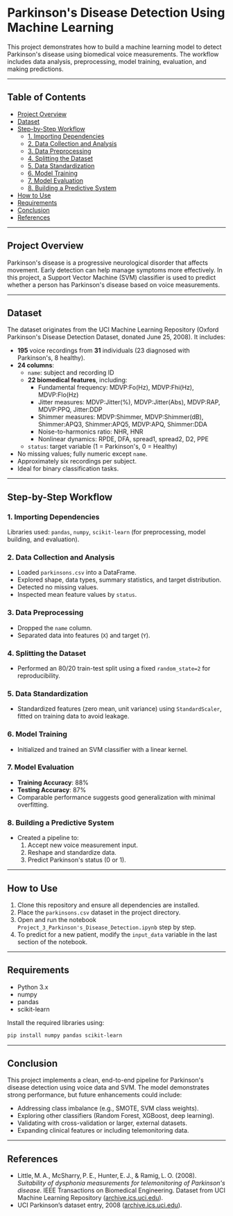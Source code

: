 # Parkinson's Disease Detection Using Machine Learning

This project demonstrates how to build a machine learning model to detect Parkinson's disease using biomedical voice measurements. The workflow includes data analysis, preprocessing, model training, evaluation, and making predictions.

---

## Table of Contents

- [Project Overview](#project-overview)
- [Dataset](#dataset)
- [Step-by-Step Workflow](#step-by-step-workflow)
  - [1. Importing Dependencies](#1-importing-dependencies)
  - [2. Data Collection and Analysis](#2-data-collection-and-analysis)
  - [3. Data Preprocessing](#3-data-preprocessing)
  - [4. Splitting the Dataset](#4-splitting-the-dataset)
  - [5. Data Standardization](#5-data-standardization)
  - [6. Model Training](#6-model-training)
  - [7. Model Evaluation](#7-model-evaluation)
  - [8. Building a Predictive System](#8-building-a-predictive-system)
- [How to Use](#how-to-use)
- [Requirements](#requirements)
- [Conclusion](#conclusion)
- [References](#references)

---

## Project Overview

Parkinson's disease is a progressive neurological disorder that affects movement. Early detection can help manage symptoms more effectively. In this project, a Support Vector Machine (SVM) classifier is used to predict whether a person has Parkinson's disease based on voice measurements.

---

## Dataset

The dataset originates from the UCI Machine Learning Repository (Oxford Parkinson's Disease Detection Dataset, donated June 25, 2008). It includes:

- **195** voice recordings from **31** individuals (23 diagnosed with Parkinson's, 8 healthy).
- **24 columns**:
  - `name`: subject and recording ID
  - **22 biomedical features**, including:
    - Fundamental frequency: MDVP\:Fo(Hz), MDVP\:Fhi(Hz), MDVP\:Flo(Hz)
    - Jitter measures: MDVP\:Jitter(%), MDVP\:Jitter(Abs), MDVP\:RAP, MDVP\:PPQ, Jitter\:DDP
    - Shimmer measures: MDVP\:Shimmer, MDVP\:Shimmer(dB), Shimmer\:APQ3, Shimmer\:APQ5, MDVP\:APQ, Shimmer\:DDA
    - Noise-to-harmonics ratio: NHR, HNR
    - Nonlinear dynamics: RPDE, DFA, spread1, spread2, D2, PPE
  - `status`: target variable (1 = Parkinson's, 0 = Healthy)
- No missing values; fully numeric except `name`.
- Approximately six recordings per subject.
- Ideal for binary classification tasks.

---

## Step-by-Step Workflow

### 1. Importing Dependencies

Libraries used: `pandas`, `numpy`, `scikit-learn` (for preprocessing, model building, and evaluation).

### 2. Data Collection and Analysis

- Loaded `parkinsons.csv` into a DataFrame.
- Explored shape, data types, summary statistics, and target distribution.
- Detected no missing values.
- Inspected mean feature values by `status`.

### 3. Data Preprocessing

- Dropped the `name` column.
- Separated data into features (`X`) and target (`Y`).

### 4. Splitting the Dataset

- Performed an 80/20 train-test split using a fixed `random_state=2` for reproducibility.

### 5. Data Standardization

- Standardized features (zero mean, unit variance) using `StandardScaler`, fitted on training data to avoid leakage.

### 6. Model Training

- Initialized and trained an SVM classifier with a linear kernel.

### 7. Model Evaluation

- **Training Accuracy**: 88%
- **Testing Accuracy**: 87%
- Comparable performance suggests good generalization with minimal overfitting.

### 8. Building a Predictive System

- Created a pipeline to:
  1. Accept new voice measurement input.
  2. Reshape and standardize data.
  3. Predict Parkinson's status (0 or 1).

---

## How to Use

1. Clone this repository and ensure all dependencies are installed.
2. Place the `parkinsons.csv` dataset in the project directory.
3. Open and run the notebook `Project_3_Parkinson's_Disease_Detection.ipynb` step by step.
4. To predict for a new patient, modify the `input_data` variable in the last section of the notebook.

---

## Requirements

- Python 3.x
- numpy
- pandas
- scikit-learn

Install the required libraries using:

```bash
pip install numpy pandas scikit-learn
```

---

## Conclusion

This project implements a clean, end-to-end pipeline for Parkinson's disease detection using voice data and SVM. The model demonstrates strong performance, but future enhancements could include:

- Addressing class imbalance (e.g., SMOTE, SVM class weights).
- Exploring other classifiers (Random Forest, XGBoost, deep learning).
- Validating with cross-validation or larger, external datasets.
- Expanding clinical features or including telemonitoring data.

---

## References

- Little, M. A., McSharry, P. E., Hunter, E. J., & Ramig, L. O. (2008). *Suitability of dysphonia measurements for telemonitoring of Parkinson's disease*. IEEE Transactions on Biomedical Engineering. Dataset from UCI Machine Learning Repository ([archive.ics.uci.edu](https://archive.ics.uci.edu/ml/datasets/parkinsons)).
- UCI Parkinson’s dataset entry, 2008 ([archive.ics.uci.edu](https://archive.ics.uci.edu/ml/datasets/parkinsons)).

